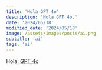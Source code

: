 ```yaml
---
title: 'Hola GPT 4o'
description: 'Hola GPT 4o.'
date: '2024/05/18'
modified_date: '2024/05/18'
image: /assets/images/posts/ai.png
subtitle: 'ai'
tags: 'ai'
---
```


Hola: [GPT 4o](https://openai.com/index/hello-gpt-4o/)
